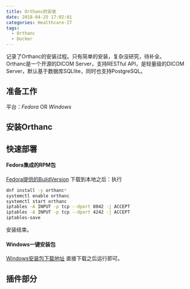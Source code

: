 ```yaml
---
title: Orthanc的安装
date: 2018-04-25 17:02:01
categories: Healthcare-IT
tags:
  - Orthanc
  - Docker
---
```


记录了Orthanc的安装过程。只有简单的安装，复杂没研究，待补全。  
Orthanc是一个开源的DICOM Server，支持RESTful API，是轻量级的DICOM Server，默认基于数据库SQLlite，同时也支持PostgreSQL。

## 准备工作
  平台：*Fedora* OR *Windows*  

## 安装Orthanc

## 快速部署
#### Fedora集成的RPM包
[Fedora提供的BuildVersion](https://koji.fedoraproject.org/koji/rpminfo?rpmID=11215099)
下载到本地之后：执行  
```bash
dnf install -y orthanc*
systemctl enable orthanc
systemctl start orthanc
iptables -A INPUT -p tcp --dport 8042 -j ACCEPT
iptables -A INPUT -p tcp --dport 4242 -j ACCEPT
iptables-save
```
安装结束。  

#### Windows一键安装包
[Windows安装包下载地址](https://www.orthanc-server.com/download-windows.php)
直接下载之后运行即可。

## 插件部分

